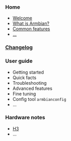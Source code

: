 
### Home
+ [Welcome](index.html)  
+ [What is Armbian?](index.html)  
+ [Common features](index.html)  
+ [...](index.html)  

### [Changelog](changelog.html)  

### User guide
- Getting started
- Quick facts
- Troubleshooting
- Advanced features
- Fine tuning
- Config tool `armbianconfig`
- ...

### Hardware notes
- [H3](H3.html)
- ...
